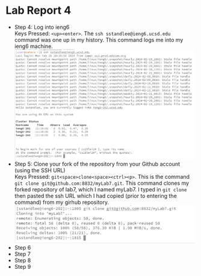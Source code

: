 # Lab Report 4
* Step 4: Log into ieng6 \
  Keys Pressed: `<up><enter>`. The `ssh sstandlee@ieng6.ucsd.edu` command was one up in my history. This command logs me into my ieng6 machine.
  ![Image](Step4.JPG)
* Step 5: Clone your fork of the repository from your Github account (using the SSH URL) \
  Keys Pressed: `git<space>clone<space><ctrl><p>`. This is the command `git clone git@github.com:8832/myLab7.git`. This command clones my forked repository of lab7, which I named myLab7. I typed in `git clone ` then pasted the ssh URL which I had copied (prior to entering the command) from my girhub repository.
  ![Image](Step5.JPG)
* Step 6
* Step 7
* Step 8
* Step 9
